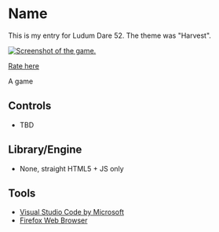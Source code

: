 # Name

This is my entry for Ludum Dare 52. The theme was "Harvest".

[![Screenshot of the game.](./screenshots/main.png)](https://rialgar.github.io/LD52/)

[Rate here](https://ldjam.com/events/ludum-dare/52/name)

A game

## Controls
- TBD

## Library/Engine
- None, straight HTML5 + JS only

## Tools
- [Visual Studio Code by Microsoft](https://code.visualstudio.com/)
- [Firefox Web Browser](https://www.mozilla.org/firefox/)